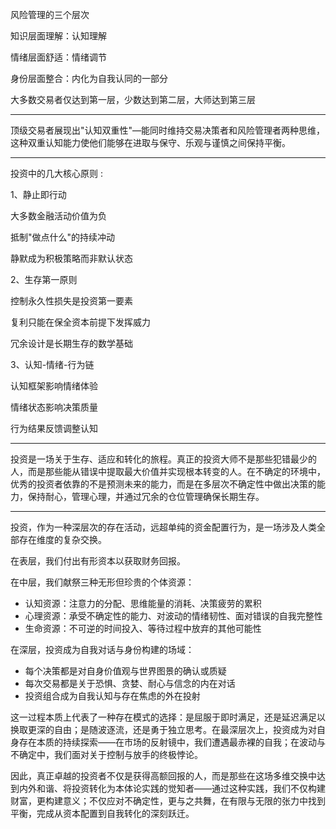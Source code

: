风险管理的三个层次

知识层面理解：认知理解

情绪层面舒适：情绪调节

身份层面整合：内化为自我认同的一部分

大多数交易者仅达到第一层，少数达到第二层，大师达到第三层

---
顶级交易者展现出"认知双重性"—能同时维持交易决策者和风险管理者两种思维，这种双重认知能力使他们能够在进取与保守、乐观与谨慎之间保持平衡。

---
投资中的几大核心原则 :

1、静止即行动

大多数金融活动价值为负

抵制"做点什么"的持续冲动

静默成为积极策略而非默认状态

2、生存第一原则

控制永久性损失是投资第一要素

复利只能在保全资本前提下发挥威力

冗余设计是长期生存的数学基础

3、认知-情绪-行为链

认知框架影响情绪体验

情绪状态影响决策质量

行为结果反馈调整认知

---
投资是一场关于生存、适应和转化的旅程。真正的投资大师不是那些犯错最少的人，而是那些能从错误中提取最大价值并实现根本转变的人。在不确定的环境中，优秀的投资者依靠的不是预测未来的能力，而是在多层次不确定性中做出决策的能力，保持耐心，管理心理，并通过冗余的仓位管理确保长期生存。

---
投资，作为一种深层次的存在活动，远超单纯的资金配置行为，是一场涉及人类全部存在维度的复杂交换。

在表层，我们付出有形资本以获取财务回报。

在中层，我们献祭三种无形但珍贵的个体资源：
- 认知资源：注意力的分配、思维能量的消耗、决策疲劳的累积
- 心理资源：承受不确定性的能力、对波动的情绪韧性、面对错误的自我完整性
- 生命资源：不可逆的时间投入、等待过程中放弃的其他可能性

在深层，投资成为自我对话与身份构建的场域：
- 每个决策都是对自身价值观与世界图景的确认或质疑
- 每次交易都是关于恐惧、贪婪、耐心与信念的内在对话
- 投资组合成为自我认知与存在焦虑的外在投射

这一过程本质上代表了一种存在模式的选择：是屈服于即时满足，还是延迟满足以换取更深的自由；是随波逐流，还是勇于独立思考。在最深层次上，投资成为对自身存在本质的持续探索——在市场的反射镜中，我们遭遇最赤裸的自我；在波动与不确定中，我们面对关于控制与放手的终极悖论。

因此，真正卓越的投资者不仅是获得高额回报的人，而是那些在这场多维交换中达到内外和谐、将投资转化为本体论实践的觉知者——通过这种实践，我们不仅构建财富，更构建意义；不仅应对不确定性，更与之共舞，在有限与无限的张力中找到平衡，完成从资本配置到自我转化的深刻跃迁。